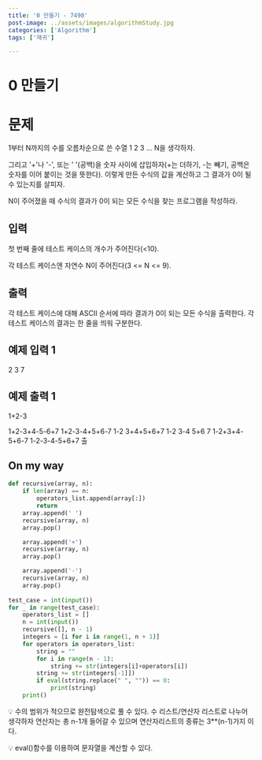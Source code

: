 ```yaml
---
title: '0 만들기 - 7490'
post-image: ../assets/images/algorithmStudy.jpg
categories: ['Algorithm']
tags: ['재귀']

---
```

# 0 만들기  
# 문제
1부터 N까지의 수를 오름차순으로 쓴 수열 1 2 3 ... N을 생각하자.

그리고 '+'나 '-', 또는 ' '(공백)을 숫자 사이에 삽입하자(+는 더하기, -는 빼기, 공백은 숫자를 이어 붙이는 것을 뜻한다). 이렇게 만든 수식의 값을 계산하고 그 결과가 0이 될 수 있는지를 살피자.

N이 주어졌을 때 수식의 결과가 0이 되는 모든 수식을 찾는 프로그램을 작성하라.

## 입력
첫 번째 줄에 테스트 케이스의 개수가 주어진다(<10).

각 테스트 케이스엔 자연수 N이 주어진다(3 <= N <= 9).

## 출력
각 테스트 케이스에 대해 ASCII 순서에 따라 결과가 0이 되는 모든 수식을 출력한다. 각 테스트 케이스의 결과는 한 줄을 띄워 구분한다.

## 예제 입력 1
2
3
7
## 예제 출력 1
1+2-3

1+2-3+4-5-6+7
1+2-3-4+5+6-7
1-2 3+4+5+6+7
1-2 3-4 5+6 7
1-2+3+4-5+6-7
1-2-3-4-5+6+7
출
## On my way

```python
def recursive(array, n):
    if len(array) == n:
        operators_list.append(array[:])
        return
    array.append(' ')
    recursive(array, n)
    array.pop()

    array.append('+')
    recursive(array, n)
    array.pop()

    array.append('-')
    recursive(array, n)
    array.pop()
    
test_case = int(input())
for _ in range(test_case):
    operators_list = []
    n = int(input())
    recursive([], n - 1)
    integers = [i for i in range(1, n + 1)]
    for operators in operators_list:
        string = ""
        for i in range(n - 1):
            string += str(integers[i]+operators[i])
        string += str(integers[-1]])
        if eval(string.replace(" ", "")) == 0:
            print(string)
    print()
```

💡 수의 범위가 적으므로 완전탐색으로 풀 수 있다. 수 리스트/연산자 리스트로 나누어 생각하자
연산자는 총 n-1개 들어갈 수 있으며
연산자리스트의 종류는 3**(n-1)가지 이다.

💡 eval()함수를 이용하여 문자열을 계산할 수 있다.